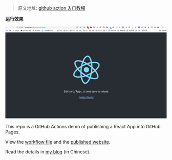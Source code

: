 > 原文地址: [github action 入门教程](http://www.ruanyifeng.com/blog/2019/09/getting-started-with-github-actions.html)

**运行效果**

![](https://raw.githubusercontent.com/gaohanghang/images/master/img/20190919203014.png)

This repo is a GitHub Actions demo of publishing a React App into GitHub Pages.

View the [workflow file](./.github/workflows/ci.yml) and the [published website](https://ruanyf.github.io/github-actions-demo).

Read the details in [my blog](http://www.ruanyifeng.com/blog/2019/09/getting-started-with-github-actions.html) (in Chinese).


